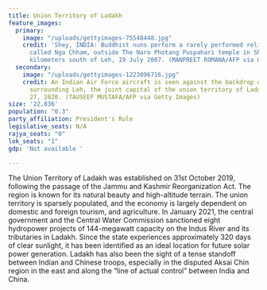 ```yaml
---
title: Union Territory of Ladakh
feature_images:
  primary:
    image: "/uploads/gettyimages-75548448.jpg"
    credit: 'Shey, INDIA: Buddhist nuns perform a rarely performed religious dance
      called Nga Chham, outside The Naro Photang Puspahari temple in Shey, Some 15
      kilometers south of Leh, 19 July 2007. (MANPREET ROMANA/AFP via Getty Images)'
  secondary:
    image: "/uploads/gettyimages-1223096716.jpg"
    credit: An Indian Air Force aircraft is seen against the backdrop of mountains
      surrounding Leh, the joint capital of the union territory of Ladakh, on June
      27, 2020. (TAUSEEF MUSTAFA/AFP via Getty Images)
size: '22,836'
population: "0.3"
party_affiliation: President's Rule
legislative_seats: N/A
rajya_seats: "0"
lok_seats: "1"
gdp: 'Not available '

---
```

The Union Territory of Ladakh was established on 31st October 2019, following the passage of the Jammu and Kashmir Reorganization Act. The region is known for its natural beauty and high-altitude terrain. The union territory is sparsely populated, and the economy is largely dependent on domestic and foreign tourism, and agriculture. In January 2021, the central government and the Central Water Commission sanctioned eight hydropower projects of 144-megawatt capacity on the Indus River and its tributaries in Ladakh. Since the state experiences approximately 320 days of clear sunlight, it has been identified as an ideal location for future solar power generation. Ladakh has also been the sight of a tense standoff between Indian and Chinese troops, especially in the disputed Aksai Chin region in the east and along the “line of actual control” between India and China.